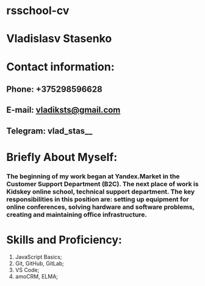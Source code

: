 # rsschool-cv

# **Vladislasv Stasenko**

# **Contact information:**
## **Phone:** +375298596628
## **E-mail:** vladiksts@gmail.com
## **Telegram:** vlad_stas__

# **Briefly About Myself:**

### The beginning of my work began at Yandex.Market in the Customer Support Department (B2C). The next place of work is Kidskey online school, technical support department. The key responsibilities in this position are: setting up equipment for online conferences, solving hardware and software problems, creating and maintaining office infrastructure.

# **Skills and Proficiency:**
1. JavaScript Basics; 
2. Git, GitHub, GitLab;
3. VS Code;
4. amoCRM, ELMA;